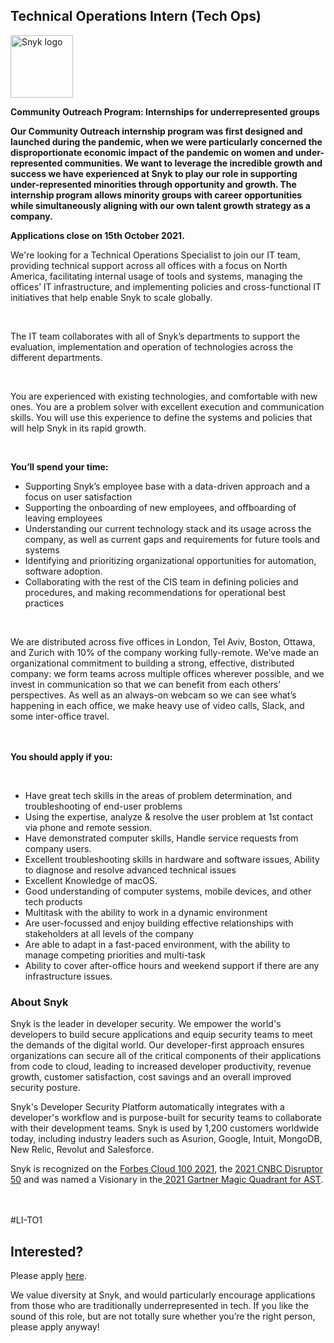 Technical Operations Intern (Tech Ops)
---

<img src="https://res.cloudinary.com/snyk/image/upload/v1537345894/press-kit/brand/logo-black.png" width="100" alt="Snyk logo" />

<p><strong>Community Outreach Program: Internships for underrepresented groups&nbsp;</strong></p>
<p><strong>Our Community Outreach internship program was first designed and launched during the pandemic, when we were particularly concerned the disproportionate economic impact of the pandemic on women and under-represented communities. We want to leverage the incredible growth and success we have experienced at Snyk to play our role in supporting under-represented minorities through opportunity and growth. The internship program allows minority groups with career opportunities while simultaneously aligning with our own talent growth strategy as a company.</strong></p>
<p><strong>Applications close on 15th October 2021.</strong></p>
<p><span style="font-weight: 400;">We're looking for a Technical Operations Specialist to join our IT team, providing technical support across all offices with a focus on North America, facilitating internal usage of tools and systems, managing the offices’ IT infrastructure, and implementing policies and cross-functional IT initiatives that help enable Snyk to scale globally.</span></p>
<p>&nbsp;</p>
<p><span style="font-weight: 400;">The IT team collaborates with all of Snyk’s departments to support the evaluation, implementation and operation of technologies across the different departments.&nbsp;</span></p>
<p>&nbsp;</p>
<p><span style="font-weight: 400;">You are experienced with existing technologies, and comfortable with new ones. You are a problem solver with excellent execution and communication skills. You will use this experience to define the systems and policies that will help Snyk in its rapid growth.</span></p>
<p>&nbsp;</p>
<p><strong>You’ll spend your time:</strong></p>
<ul>
<li style="font-weight: 400;"><span style="font-weight: 400;">Supporting Snyk’s employee base with a data-driven approach and a focus on user satisfaction</span></li>
<li style="font-weight: 400;"><span style="font-weight: 400;">Supporting the onboarding of new employees, and offboarding of leaving employees</span></li>
<li style="font-weight: 400;"><span style="font-weight: 400;">Understanding our current technology stack and its usage across the company, as well as current gaps and requirements for future tools and systems</span></li>
<li style="font-weight: 400;"><span style="font-weight: 400;">Identifying and prioritizing organizational opportunities for automation, software adoption.</span></li>
<li style="font-weight: 400;"><span style="font-weight: 400;">Collaborating with the rest of the CIS team in defining policies and procedures, and making recommendations for operational best practices</span></li>
</ul>
<p>&nbsp;</p>
<p><span style="font-weight: 400;">We are distributed across five offices in London, Tel Aviv, Boston, Ottawa, and Zurich with 10% of the company working fully-remote. We’ve made an organizational commitment to building a strong, effective, distributed company: we form teams across multiple offices wherever possible, and we invest in communication so that we can benefit from each others’ perspectives. As well as an always-on webcam so we can see what’s happening in each office, we make heavy use of video calls, Slack, and some inter-office travel.</span><br><br><br></p>
<p><strong>You should apply if you:</strong></p>
<p>&nbsp;</p>
<ul>
<li style="font-weight: 400;"><span style="font-weight: 400;">Have great tech skills in the areas of problem determination, and troubleshooting of end-user problems</span></li>
<li style="font-weight: 400;"><span style="font-weight: 400;">Using the expertise, analyze &amp; resolve the user problem at 1st contact via phone and remote session.</span></li>
<li style="font-weight: 400;"><span style="font-weight: 400;">Have demonstrated computer skills, Handle service requests from company users.</span></li>
<li style="font-weight: 400;"><span style="font-weight: 400;">Excellent troubleshooting skills in hardware and software issues, Ability to diagnose and resolve advanced technical issues</span></li>
<li style="font-weight: 400;"><span style="font-weight: 400;">Excellent Knowledge of macOS.</span></li>
<li style="font-weight: 400;"><span style="font-weight: 400;">Good understanding of computer systems, mobile devices, and other tech products</span></li>
<li style="font-weight: 400;"><span style="font-weight: 400;">Multitask with the ability to work in a dynamic environment</span></li>
<li style="font-weight: 400;"><span style="font-weight: 400;">Are user-focussed and enjoy building effective relationships with stakeholders at all levels of the company</span></li>
<li style="font-weight: 400;"><span style="font-weight: 400;">Are able to adapt in a fast-paced environment, with the ability to manage competing priorities and multi-task</span></li>
<li style="font-weight: 400;"><span style="font-weight: 400;">Ability to cover after-office hours and weekend support if there are any infrastructure issues.</span></li>
</ul>
<h3><strong>About Snyk</strong></h3>
<p><span style="font-weight: 400;">Snyk is the leader in developer security. We empower the world's developers to build secure applications and equip security teams to meet the demands of the digital world. Our developer-first approach ensures organizations can secure all of the critical components of their applications from code to cloud, leading to increased developer productivity, revenue growth, customer satisfaction, cost savings and an overall improved security posture.&nbsp;</span></p>
<p><span style="font-weight: 400;">Snyk's Developer Security Platform automatically integrates with a developer's workflow and is purpose-built for security teams to collaborate with their development teams. Snyk is used by 1,200 customers worldwide today, including industry leaders such as Asurion, Google, Intuit, MongoDB, New Relic, Revolut and Salesforce.</span></p>
<p><span style="font-weight: 400;">Snyk is recognized on the <a href="https://www.forbes.com/cloud100/#6f24b5ba5f94">Forbes Cloud 100 2021</a>, the <a href="https://www.cnbc.com/2021/05/25/these-are-the-2021-cnbc-disruptor-50-companies.html">2021 CNBC Disruptor 50</a> and was named a Visionary in the<a href="https://snyk.io/blog/snyk-visionary-2021-gartner-magic-quadrant-for-ast/"> 2021 Gartner Magic Quadrant for AST</a>.<br></span></p>
<p><br><br><span style="font-weight: 400;">#LI-TO1</span></p>

Interested?
---

Please apply [here](https://boards.greenhouse.io/snyk/jobs/5586540002#app).

We value diversity at Snyk, and would particularly encourage applications from those who are traditionally underrepresented in tech.
If you like the sound of this role, but are not totally sure whether you’re the right person, please apply anyway!
